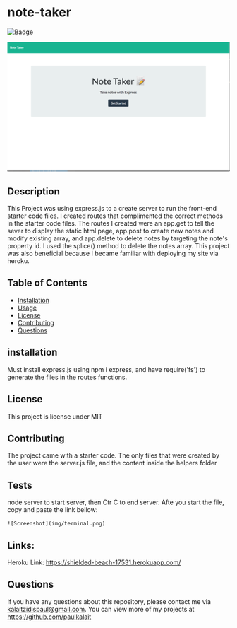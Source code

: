 
# note-taker
  ![Badge](https://img.shields.io/badge/licence-MIT-blue)

  ![Screenshot](img/homepage.png)


  ## Description
  This Project was using express.js to a create server to run the front-end starter code files. I created routes that complimented the correct methods in the starter code files. The routes I created were an app.get to tell the sever to display the static html page, app.post to create new notes and modify existing array, and app.delete to delete notes by targeting the note's property id. I used the splice() method to delete the notes array. This project was also beneficial because I became familiar with deploying my site via heroku.

  ## Table of Contents
  * [Installation](#installation)
  * [Usage](#usage)
  * [License](#license)
  * [Contributing](#contributing)
  * [Questions](#questions)

  ## installation
  Must install express.js using npm i express, and  have require('fs') to generate the files in the routes functions.

  
  ## License 
  This project is license under MIT

  ## Contributing
  The project came with a starter code. The only files that were created by the user were the server.js file, and the content inside the helpers folder

  ## Tests
  node server to start server, then Ctr C to end server. Afte you start the file, copy and paste the link bellow:

    ![Screenshot](img/terminal.png)
    
    

  ## Links:
  Heroku Link: https://shielded-beach-17531.herokuapp.com/

  ## Questions
  If you have any questions about this repository, please contact me via kalaitzidispaul@gmail.com. You can view more of my projects at https://github.com/paulkalait
  